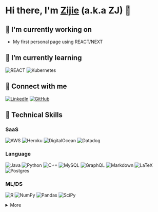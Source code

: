 # Hi there, I'm [Zijie](https://www.linkedin.com/in/zijieku/) (a.k.a ZJ) 👋

## :telescope: I'm currently working on
- My first personal page using REACT/NEXT

## :seedling: I’m currently learning
![REACT](https://img.shields.io/badge/React-20232A?style=flat&logo=react&logoColor=61DAFB)
![Kubernetes](https://img.shields.io/badge/kubernetes-%23326ce5.svg?style=flat&logo=kubernetes&logoColor=white)

## :handshake: Connect with me
[![LinkedIn](https://img.shields.io/badge/LinkedIn-0077B5?style=flat&logo=linkedin&logoColor=white)](https://www.linkedin.com/in/zijieku/)
[![GitHub](https://img.shields.io/badge/github-%23121011.svg?style=flat&logo=github&logoColor=white)](https://github.com/zijieku)

## :briefcase: Technical Skills

### SaaS
![AWS](https://img.shields.io/badge/AWS-%23FF9900.svg?style=flat&logo=amazon-aws&logoColor=white)
![Heroku](https://img.shields.io/badge/heroku-%23430098.svg?style=flat&logo=heroku&logoColor=white)
![DigitalOcean](https://img.shields.io/badge/DigitalOcean-%230167ff.svg?style=flat&logo=digitalOcean&logoColor=white)
![Datadog](https://img.shields.io/badge/datadog-%23632CA6.svg?style=flat&logo=datadog&logoColor=white)

### Language 
![Java](https://img.shields.io/badge/java-%23ED8B00.svg?style=flat&logo=java&logoColor=white)
![Python](https://img.shields.io/badge/python-3670A0?style=flat&logo=python&logoColor=ffdd54)
![C++](https://img.shields.io/badge/c++-%2300599C.svg?style=flat&logo=c%2B%2B&logoColor=white)
![MySQL](https://img.shields.io/badge/mysql-%2300f.svg?style=flat&logo=mysql&logoColor=white)
![GraphQL](https://img.shields.io/badge/-GraphQL-E10098?style=flat&logo=graphql&logoColor=white)
![Markdown](https://img.shields.io/badge/markdown-%23000000.svg?style=flat&logo=markdown&logoColor=white)
![LaTeX](https://img.shields.io/badge/latex-%23008080.svg?style=flat&logo=latex&logoColor=white)
![Postgres](https://img.shields.io/badge/postgres-%23316192.svg?style=flat&logo=postgresql&logoColor=white)

### ML/DS
![R](https://img.shields.io/badge/r-%23276DC3.svg?style=flat&logo=r&logoColor=white)
![NumPy](https://img.shields.io/badge/numpy-%23013243.svg?style=flat&logo=numpy&logoColor=white)
![Pandas](https://img.shields.io/badge/pandas-%23150458.svg?style=flat&logo=pandas&logoColor=white)
![SciPy](https://img.shields.io/badge/SciPy-%230C55A5.svg?style=flat&logo=scipy&logoColor=%white)

<details>
  <summary>More</summary>
  
### IDE
![Visual Studio Code](https://img.shields.io/badge/Visual%20Studio%20Code-0078d7.svg?style=flat&logo=visual-studio-code&logoColor=white)
![IntelliJ IDEA](https://img.shields.io/badge/IntelliJIDEA-000000.svg?style=flat&logo=intellij-idea&logoColor=white)
![PyCharm](https://img.shields.io/badge/pycharm-143?style=flat&logo=pycharm&logoColor=black&color=black&labelColor=green)
![Jupyter Notebook](https://img.shields.io/badge/jupyter-%23FA0F00.svg?style=flat&logo=jupyter&logoColor=white)
![Eclipse](https://img.shields.io/badge/Eclipse-FE7A16.svg?style=flat&logo=Eclipse&logoColor=white)
![Vim](https://img.shields.io/badge/VIM-%2311AB00.svg?style=flat&logo=vim&logoColor=white)  
  
### OS
![Ubuntu](https://img.shields.io/badge/Ubuntu-E95420?style=flat&logo=ubuntu&logoColor=white)
![Kali](https://img.shields.io/badge/Kali-268BEE?style=flat&logo=kalilinux&logoColor=white)
![Mac OS](https://img.shields.io/badge/mac%20os-000000?style=flat&logo=macos&logoColor=F0F0F0)  
  
### Others
![Confluence](https://img.shields.io/badge/confluence-%23172BF4.svg?style=flat&logo=confluence&logoColor=white)
![Jira](https://img.shields.io/badge/jira-%230A0FFF.svg?style=flat&logo=jira&logoColor=white)
![Kubernetes](https://img.shields.io/badge/kubernetes-%23326ce5.svg?style=flat&logo=kubernetes&logoColor=white)
![Docker](https://img.shields.io/badge/docker-%230db7ed.svg?style=flat&logo=docker&logoColor=white)
![ESLint](https://img.shields.io/badge/ESLint-4B3263?style=flat&logo=eslint&logoColor=white)
![Notion](https://img.shields.io/badge/Notion-%23000000.svg?style=flat&logo=notion&logoColor=white)
![Raspberry Pi](https://img.shields.io/badge/-RaspberryPi-C51A4A?style=flat&logo=Raspberry-Pi)
![Jenkins](https://img.shields.io/badge/jenkins-%232C5263.svg?style=flat&logo=jenkins&logoColor=white)
 </details>
